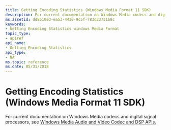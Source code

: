 ```yaml
---
title: Getting Encoding Statistics (Windows Media Format 11 SDK)
description: For current documentation on Windows Media codecs and digital signal processors, see Windows Media Audio and Video Codec and DSP APIs.
ms.assetid: dd8510e3-ea53-4430-9c5f-783d33731b8c
keywords:
- Getting Encoding Statistics windows Media Format
topic_type:
- apiref
api_name:
- Getting Encoding Statistics
api_type:
- NA
ms.topic: reference
ms.date: 05/31/2018
---
```


# Getting Encoding Statistics (Windows Media Format 11 SDK)

For current documentation on Windows Media codecs and digital signal processors, see [Windows Media Audio and Video Codec and DSP APIs.](/previous-versions//dd464626(v=vs.85))

 

 
